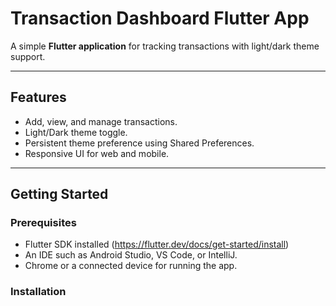 # Transaction Dashboard Flutter App

A simple **Flutter application** for tracking transactions with light/dark theme support.

---

## Features

- Add, view, and manage transactions.
- Light/Dark theme toggle.
- Persistent theme preference using Shared Preferences.
- Responsive UI for web and mobile.

---

## Getting Started

### Prerequisites

- Flutter SDK installed (https://flutter.dev/docs/get-started/install)
- An IDE such as Android Studio, VS Code, or IntelliJ.
- Chrome or a connected device for running the app.

### Installation

